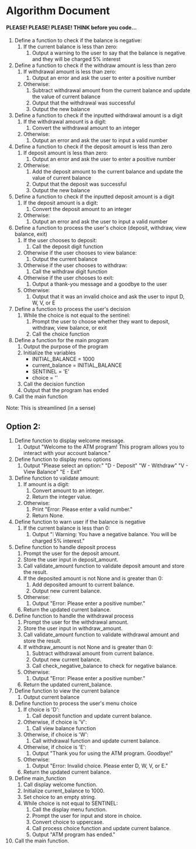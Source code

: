# Algorithm Document
#### PLEASE! PLEASE! PLEASE! THINK before you code...

1. Define a function to check if the balance is negative:
   1. If the current balance is less than zero:
      1. Output a warning to the user to say that the balance is negative and they will be charged 5% interest
2. Define a function to check if the withdraw amount is less than zero
   1. If withdrawal amount is less than zero:
      1. Output an error and ask the user to enter a positive number
   2. Otherwise:
      1. Subtract withdrawal amount from the current balance and update the value of current balance
      2. Output that the withdrawal was successful
      3. Output the new balance
3. Define a function to check if the inputted withdrawal amount is a digit
   1. If the withdrawal amount is a digit:
      1. Convert the withdrawal amount to an integer
   2. Otherwise:
      1. Output an error and ask the user to input a valid number
4. Define a function to check if the deposit amount is less than zero
   1. If deposit amount is less than zero:
      1. Output an error and ask the user to enter a positive number
   2. Otherwise:
      1. Add the deposit amount to the current balance and update the value of current balance
      2. Output that the deposit was successful
      3. Output the new balance
5. Define a function to check if the inputted deposit amount is a digit
   1. If the deposit amount is a digit:
      1. Convert the deposit amount to an integer
   2. Otherwise:
      1. Output an error and ask the user to input a valid number
6. Define a function to process the user's choice (deposit, withdraw, view balance, exit)
   1. If the user chooses to deposit:
      1. Call the deposit digit function
   2. Otherwise if the user chooses to view balance:
      1. Output the current balance
   3. Otherwise if the user chooses to withdraw:
      1. Call the withdraw digit function
   4. Otherwise if the user chooses to exit:
      1. Output a thank-you message and a goodbye to the user
   5. Otherwise:
      1. Output that it was an invalid choice and ask the user to input D, W, V, or E
7. Define a function to process the user's decision
   1. While the choice is not equal to the sentinel:
      1. Prompt the user to choose whether they want to deposit, withdraw, view balance, or exit
      2. Call the choice function
8. Define a function for the main program
   1. Output the purpose of the program
   2. Initialize the variables
      * INITIAL_BALANCE = 1000 
      * current_balance = INITIAL_BALANCE 
      * SENTINEL = 'E' 
      * choice = ''
   3. Call the decision function
   4. Output that the program has ended
9. Call the main function

Note: This is streamlined (in a sense)
## Option 2:
1. Define function to display welcome message.
   1. Output "Welcome to the ATM program! This program allows you to interact with your account balance."
2. Define function to display menu options
   1. Output "Please select an option:"
          "D - Deposit"
          "W - Withdraw"
          "V - View Balance"
          "E - Exit"
3. Define function to validate amount:
   1. If amount is a digit:
      1. Convert amount to an integer. 
      2. Return the integer value.
   2. Otherwise:
      1. Print "Error: Please enter a valid number."
      2. Return None.
4. Define function to warn user if the balance is negative
   1. If the current balance is less than 0:
      1. Output "❕ Warning: You have a negative balance. You will be charged 5% interest."
5. Define function to handle deposit process
   1. Prompt the user for the deposit amount. 
   2. Store the user input in deposit_amount. 
   3. Call validate_amount function to validate deposit amount and store the result.
   4. If the deposited amount is not None and is greater than 0:
      1. Add deposited amount to current balance. 
      2. Output new current balance.
   5. Otherwise:
      1. Output "Error: Please enter a positive number."
   6. Return the updated current balance.
6. Define function to handle the withdrawal process
   1. Prompt the user for the withdrawal amount. 
   2. Store the user input in withdraw_amount. 
   3. Call validate_amount function to validate withdrawal amount and store the result. 
   4. If withdraw_amount is not None and is greater than 0:
      1. Subtract withdrawal amount from current balance. 
      2. Output new current balance.
      3. Call check_negative_balance to check for negative balance. 
   5. Otherwise:
      1. Output "Error: Please enter a positive number."
   6. Return the updated current_balance.
7. Define function to view the current balance
   1. Output current balance
8. Define function to process the user's menu choice
   1. If choice is 'D':
      1. Call deposit function and update current balance. 
   2. Otherwise, if choice is 'V':
      1. Call view balance function 
   3. Otherwise, if choice is 'W':
      1. Call withdrawal function and update current balance. 
   4. Otherwise, if choice is 'E':
      1. Output "Thank you for using the ATM program. Goodbye!"
   5. Otherwise:
      1. Output "Error: Invalid choice. Please enter D, W, V, or E."
   6. Return the updated current balance.
9. Define main_function
   1. Call display welcome function. 
   2. Initialize current_balance to 1000. 
   3. Set choice to an empty string. 
   4. While choice is not equal to SENTINEL:
      1. Call the display menu function. 
      2. Prompt the user for input and store in choice. 
      3. Convert choice to uppercase. 
      4. Call process choice function and update current balance. 
      5. Output "ATM program has ended."
10. Call the main function. 
